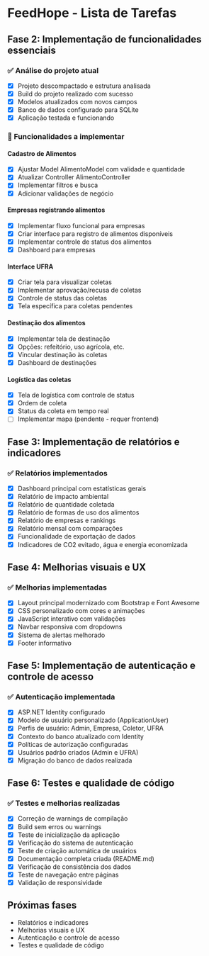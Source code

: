 # FeedHope - Lista de Tarefas

## Fase 2: Implementação de funcionalidades essenciais

### ✅ Análise do projeto atual
- [x] Projeto descompactado e estrutura analisada
- [x] Build do projeto realizado com sucesso
- [x] Modelos atualizados com novos campos
- [x] Banco de dados configurado para SQLite
- [x] Aplicação testada e funcionando

### 🔄 Funcionalidades a implementar

#### Cadastro de Alimentos
- [x] Ajustar Model AlimentoModel com validade e quantidade
- [x] Atualizar Controller AlimentoController
- [x] Implementar filtros e busca
- [x] Adicionar validações de negócio

#### Empresas registrando alimentos
- [x] Implementar fluxo funcional para empresas
- [x] Criar interface para registro de alimentos disponíveis
- [x] Implementar controle de status dos alimentos
- [x] Dashboard para empresas

#### Interface UFRA
- [x] Criar tela para visualizar coletas
- [x] Implementar aprovação/recusa de coletas
- [x] Controle de status das coletas
- [x] Tela específica para coletas pendentes

#### Destinação dos alimentos
- [x] Implementar tela de destinação
- [x] Opções: refeitório, uso agrícola, etc.
- [x] Vincular destinação às coletas
- [x] Dashboard de destinações

#### Logística das coletas
- [x] Tela de logística com controle de status
- [x] Ordem de coleta
- [x] Status da coleta em tempo real
- [ ] Implementar mapa (pendente - requer frontend)

## Fase 3: Implementação de relatórios e indicadores

### ✅ Relatórios implementados
- [x] Dashboard principal com estatísticas gerais
- [x] Relatório de impacto ambiental
- [x] Relatório de quantidade coletada
- [x] Relatório de formas de uso dos alimentos
- [x] Relatório de empresas e rankings
- [x] Relatório mensal com comparações
- [x] Funcionalidade de exportação de dados
- [x] Indicadores de CO2 evitado, água e energia economizada

## Fase 4: Melhorias visuais e UX

### ✅ Melhorias implementadas
- [x] Layout principal modernizado com Bootstrap e Font Awesome
- [x] CSS personalizado com cores e animações
- [x] JavaScript interativo com validações
- [x] Navbar responsiva com dropdowns
- [x] Sistema de alertas melhorado
- [x] Footer informativo

## Fase 5: Implementação de autenticação e controle de acesso

### ✅ Autenticação implementada
- [x] ASP.NET Identity configurado
- [x] Modelo de usuário personalizado (ApplicationUser)
- [x] Perfis de usuário: Admin, Empresa, Coletor, UFRA
- [x] Contexto do banco atualizado com Identity
- [x] Políticas de autorização configuradas
- [x] Usuários padrão criados (Admin e UFRA)
- [x] Migração do banco de dados realizada

## Fase 6: Testes e qualidade de código

### ✅ Testes e melhorias realizadas
- [x] Correção de warnings de compilação
- [x] Build sem erros ou warnings
- [x] Teste de inicialização da aplicação
- [x] Verificação do sistema de autenticação
- [x] Teste de criação automática de usuários
- [x] Documentação completa criada (README.md)
- [x] Verificação de consistência dos dados
- [x] Teste de navegação entre páginas
- [x] Validação de responsividade

## Próximas fases
- Relatórios e indicadores
- Melhorias visuais e UX
- Autenticação e controle de acesso
- Testes e qualidade de código

